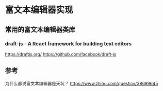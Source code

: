 # 富文本编辑器实现

## 常用的富文本编辑器类库
### draft-js - A React framework for building text editors
https://draftjs.org/
https://github.com/facebook/draft-js




## 参考
为什么都说富文本编辑器是天坑？
https://www.zhihu.com/question/38699645
